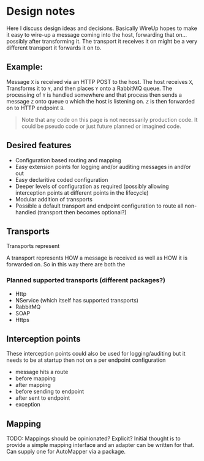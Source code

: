 # Design notes

Here I discuss design ideas and decisions. Basically WireUp hopes to make it easy to wire-up a message coming into the host, 
forwarding that on... possibly after transforming it. The transport it receives it on might be a very different transport it forwards it on to.

## Example:
Message `X` is received via an HTTP POST to the host. The host receives `X`, Transforms it to `Y`, and then places `Y` onto a RabbitMQ queue.
The processing of `Y` is handled somewhere and that process then sends a message `Z` onto queue `Q` which the host is listening on. 
`Z` is then forwarded on to HTTP endpoint `B`.

> Note that any code on this page is not necessarily production code. It could be pseudo code or just future planned or imagined code.

## Desired features

- Configuration based routing and mapping
- Easy extension points for logging and/or auditing messages in and/or out
- Easy declaritive coded configuration
- Deeper levels of configuration as required (possibly allowing interception points at different points in the lifecycle)
- Modular addition of transports
- Possible a default transport and endpoint configuration to route all non-handled (transport then becomes optional?)

## Transports

Transports represent 

A transport represents HOW a message is received as well as HOW it is forwarded on. So in this way there are both the 

### Planned supported transports (different packages?)

 - Http
 - NService (which itself has supported transports)
 - RabbitMQ
 - SOAP
 - Https
 
## Interception points

These interception points could also be used for logging/auditing but it needs to be at startup then not on a per endpoint configuration

- message hits a route
- before mapping
- after mapping
- before sending to endpoint
- after sent to endpoint
- exception

## Mapping

TODO: Mappings should be opinionated? Explicit? Initial thought is to provide a simple mapping interface and an adapter can be written for that. Can supply one for AutoMapper via a package.
